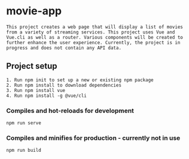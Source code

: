 # movie-app
```
This project creates a web page that will display a list of movies from a variety of streaming services. This project uses Vue and Vue.cli as well as a router. Various components will be created to further enhance the user experience. Currently, the project is in progress and does not contain any API data. 
```
## Project setup
```
1. Run npm init to set up a new or existing npm package
2. Run npm install to download dependencies
3. Run npm install vue
4. Run npm install -g @vue/cli
```

### Compiles and hot-reloads for development
```
npm run serve
```

### Compiles and minifies for production - currently not in use
```
npm run build
```
